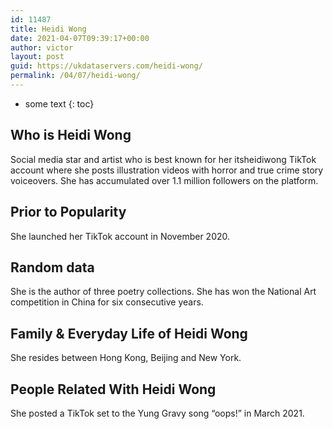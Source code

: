 ```yaml
---
id: 11487
title: Heidi Wong
date: 2021-04-07T09:39:17+00:00
author: victor
layout: post
guid: https://ukdataservers.com/heidi-wong/
permalink: /04/07/heidi-wong/
---
```


* some text
{: toc}


## Who is Heidi Wong



Social media star and artist who is best known for her itsheidiwong TikTok account where she posts illustration videos with horror and true crime story voiceovers. She has accumulated over 1.1 million followers on the platform. 

                
                
                
## Prior to Popularity



She launched her TikTok account in November 2020.

                
                
                
## Random data



She is the author of three poetry collections. She has won the National Art competition in China for six consecutive years. 

                
                
                
## Family & Everyday Life of Heidi Wong



She resides between Hong Kong, Beijing and New York.

                
                
                
## People Related With Heidi Wong



She posted a TikTok set to the Yung Gravy song &#8220;oops!&#8221; in March 2021. 

                
              
            
          
          
          